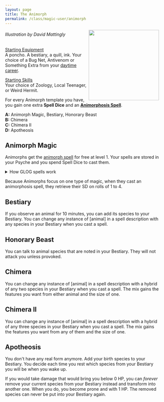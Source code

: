 ```yaml
---
layout: page
title: The Animorph
permalink: /class/magic-user/animorph
---
```


<img align="right" width=230px src="https://static.wikia.nocookie.net/animorphs/images/0/07/Animorphs_the_threat_book_21_david_mattingly_original_sketch.gif">

###### Illustration by David Mattingly

<ins>Starting Equipment</ins><br>
A poncho. A bestiary, a quill, ink. Your choice of a Bug Net, Antivenom or Something Extra from your [daytime career](http://tenfootpolemic.blogspot.com/2014/01/200-failed-medieval-careers.html).

<ins>Starting Skills</ins><br>
Your choice of Zoology, Local Teenager, or Weird Hermit.

For every Animorph template you have, you gain one extra **Spell Dice** and an **[Animorphosis Spell](/spells/#animorphosis)**.

**A:** Animorph Magic, Bestiary, Honorary Beast<br>
**B:** Chimera <br>
**C:** Chimera II <br>
**D:** Apotheosis <br>

## Animorph Magic
Animorphs get the [animorph spell](/2020/11/12/animorph/) for free at level 1. Your spells are stored in your Psyche and you spend Spell Dice to cast them.

<details markdown="1">
<summary>How GLOG spells work</summary>
<ins>Spell Dice (SD)</ins><br>
You get 1 per Animorph template. They are D6s.

Whenever you cast a spell, you choose how many SD to invest into it. The result of the spell depends on the number of [dice] and their [sum].

If a SD rolls a 1, 2 or 3, you don’t lose it. Otherwise, you lose it until you get a night of sleep. You can’t cast without SD.

Every time you roll doubles you get closer to *Catastrophe*.

<ins>Catastrophe</ins><br>
Every time you roll doubles you gain 1 *Doom Point*. Every time you gain a _Doom Point_, roll a D20. If you roll equal to or below your doom score, you trigger a [catastrophe](/list/spell-catastrophe).
</details>

Because Animorphs focus on one type of magic, when they cast an animorphosis spell, they retrieve their SD on rolls of 1 to 4.

## Bestiary
If you observe an animal for 10 minutes, you can add its species to your Bestiary. You can change any instance of [animal] in a spell description with any species in your Bestiary when you cast a spell.

## Honorary Beast
You can talk to animal species that are noted in your Bestiary. They will not attack you unless provoked.

## Chimera
You can change any instance of [animal] in a spell description with a hybrid of any two species in your Bestiary when you cast a spell. The mix gains the features you want from either animal and the size of one.

## Chimera II
You can change any instance of [animal] in a spell description with a hybrid of any three species in your Bestiary when you cast a spell. The mix gains the features you want from any of them and the size of one.

## Apotheosis
You don't have any real form anymore. Add your birth species to your Bestiary. You decide each time you rest which species from your Bestiary you will be when you wake up.

If you would take damage that would bring you below 0 HP, you can _forever_ remove your current species from your Bestiary instead and transform into another one. When you do, you become prone and with 1 HP. The removed species can never be put into your Bestiary again.
